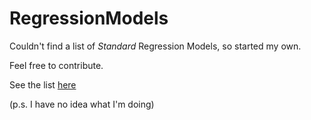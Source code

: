 # RegressionModels

Couldn't find a list of *Standard* Regression Models, so started my own. 

Feel free to contribute.

See the list [here](http://pyfagorass.github.io/RegressionModels/)

(p.s. I have no idea what I'm doing)
